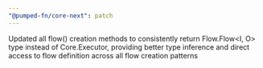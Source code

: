 ```yaml
---
"@pumped-fn/core-next": patch
---
```


Updated all flow() creation methods to consistently return Flow.Flow<I, O> type instead of Core.Executor, providing better type inference and direct access to flow definition across all flow creation patterns
